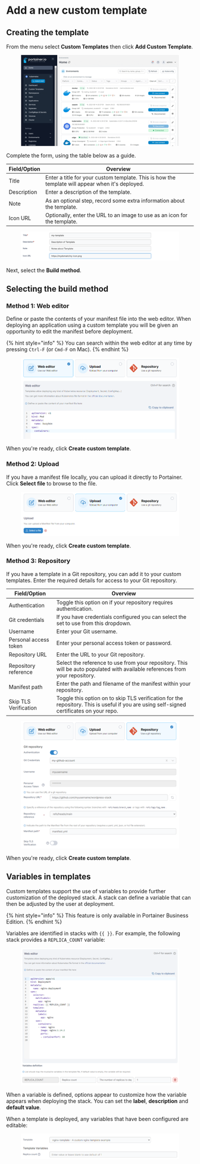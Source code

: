 # Add a new custom template

## Creating the template

From the menu select **Custom Templates** then click **Add Custom Template**.

<figure><img src="../../../.gitbook/assets/2.19-kubernetes-templates-add.gif" alt=""><figcaption></figcaption></figure>

Complete the form, using the table below as a guide.

| Field/Option | Overview                                                                                         |
| ------------ | ------------------------------------------------------------------------------------------------ |
| Title        | Enter a title for your custom template. This is how the template will appear when it's deployed. |
| Description  | Enter a description of the template.                                                             |
| Note         | As an optional step, record some extra information about the template.                           |
| Icon URL     | Optionally, enter the URL to an image to use as an icon for the template.                        |

<figure><img src="../../../.gitbook/assets/2.15-kubernetes_create_custom_template.png" alt=""><figcaption></figcaption></figure>

Next, select the **Build method**.

## Selecting the build method

### Method 1: Web editor

Define or paste the contents of your manifest file into the web editor. When deploying an application using a custom template you will be given an opportunity to edit the manifest before deployment.

{% hint style="info" %}
You can search within the web editor at any time by pressing `Ctrl-F` (or `Cmd-F` on Mac).
{% endhint %}



<figure><img src="../../../.gitbook/assets/2.19-kubernetes-templates-add-web.png" alt=""><figcaption></figcaption></figure>

When you're ready, click **Create custom template**.

### Method 2: Upload

If you have a manifest file locally, you can upload it directly to Portainer. Click **Select file** to browse to the file.



<figure><img src="../../../.gitbook/assets/2.19-kubernetes-templates-add-upload.png" alt=""><figcaption></figcaption></figure>

When you're ready, click **Create custom template**.

### Method 3: Repository

If you have a template in a Git repository, you can add it to your custom templates. Enter the required details for access to your Git repository.

| Field/Option          | Overview                                                                                                                                  |
| --------------------- | ----------------------------------------------------------------------------------------------------------------------------------------- |
| Authentication        | Toggle this option on if your repository requires authentication.                                                                         |
| Git credentials       | If you have credentials configured you can select the set to use from this dropdown.                                                      |
| Username              | Enter your Git username.                                                                                                                  |
| Personal access token | Enter your personal access token or password.                                                                                             |
| Repository URL        | Enter the URL to your Git repository.                                                                                                     |
| Repository reference  | Select the reference to use from your repository. This will be auto populated with available references from your repository.             |
| Manifest path         | Enter the path and filename of the manifest within your repository.                                                                       |
| Skip TLS Verification | Toggle this option on to skip TLS verification for the repository. This is useful if you are using self-signed certificates on your repo. |

<figure><img src="../../../.gitbook/assets/2.19-kubernetes-templates-add-git.png" alt=""><figcaption></figcaption></figure>

When you're ready, click **Create custom template**.

## Variables in templates

Custom templates support the use of variables to provide further customization of the deployed stack. A stack can define a variable that can then be adjusted by the user at deployment.

{% hint style="info" %}
This feature is only available in Portainer Business Edition.
{% endhint %}

Variables are identified in stacks with `{{ }}`. For example, the following stack provides a `REPLICA_COUNT` variable:

<figure><img src="../../../.gitbook/assets/2.19-kubernetes-templates-add-variables.png" alt=""><figcaption></figcaption></figure>

When a variable is defined, options appear to customize how the variable appears when deploying the stack. You can set the **label**, **description** and **default value**.

When a template is deployed, any variables that have been configured are editable:

<figure><img src="../../../.gitbook/assets/2.19-kubernetes-templates-add-variables-deploy.png" alt=""><figcaption></figcaption></figure>
